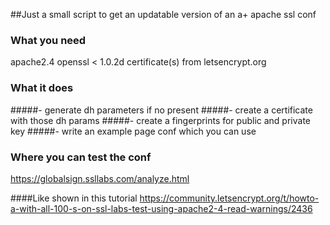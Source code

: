 ##Just a small script to get an updatable version of an a+ apache ssl conf

### What you need
apache2.4
openssl < 1.0.2d
certificate(s) from letsencrypt.org

### What it does
#####- generate dh parameters if no present
#####- create a certificate with those dh params
#####- create a fingerprints for public and private key
#####- write an example page conf which you can use

### Where you can test the conf
https://globalsign.ssllabs.com/analyze.html

####Like shown in this tutorial
https://community.letsencrypt.org/t/howto-a-with-all-100-s-on-ssl-labs-test-using-apache2-4-read-warnings/2436